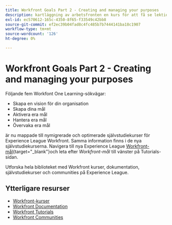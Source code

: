 ```yaml
---
title: Workfront Goals Part 2 - Creating and managing your purposes
description: kartläggning av arbetsfronten en kurs för att få se lektionskurser
exl-id: ec570612-165c-4350-8f65-f33549c42bb8
source-git-commit: ef2ec39b04fad8c4fc485b7b7444141ba18c1907
workflow-type: tm+mt
source-wordcount: '126'
ht-degree: 0%

---
```


# Workfront Goals Part 2 - Creating and managing your purposes

Följande fem Workfont One Learning-sökvägar:

* Skapa en vision för din organisation
* Skapa dina mål
* Aktivera era mål
* Hantera era mål
* Övervaka era mål

är nu mappade till nymigrerade och optimerade självstudiekurser för Experience League Workfront.  Samma information finns i de nya självstudiekurserna. Navigera till nya Experience League [Workfront-mål](https://experienceleague.adobe.com/docs/workfront-learn/tutorials-workfront/workfront-goals/establish-a-vision-and-strategy/align-groups-and-teams-to-the-strategy.html?lang=en){target="_blank"}och leta efter *Workfront-mål* till vänster på Tutorials-sidan.

Utforska hela biblioteket med Workfront kurser, dokumentation, självstudiekurser och communities på Experience League.


## Ytterligare resurser

* [Workfront-kurser](https://experienceleague.adobe.com/?lang=en&amp;Solution=Workfront#courses)
* [Workfront Documentation](https://experienceleague.adobe.com/docs/workfront.html)
* [Workfront Tutorials](https://experienceleague.adobe.com/docs/workfront-learn/tutorials-workfront/home.html)
* [Workfront Communities](https://experienceleaguecommunities.adobe.com/t5/workfront/ct-p/workfront)
